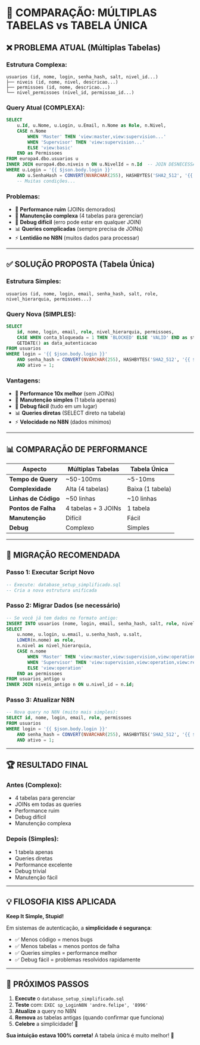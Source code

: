 # 🎯 COMPARAÇÃO: MÚLTIPLAS TABELAS vs TABELA ÚNICA

## ❌ PROBLEMA ATUAL (Múltiplas Tabelas)

### Estrutura Complexa:
```
usuarios (id, nome, login, senha_hash, salt, nivel_id...)
├── niveis (id, nome, nivel, descricao...)
├── permissoes (id, nome, descricao...)
└── nivel_permissoes (nivel_id, permissao_id...)
```

### Query Atual (COMPLEXA):
```sql
SELECT 
    u.Id, u.Nome, u.Login, u.Email, n.Nome as Role, n.Nivel,
    CASE n.Nome
        WHEN 'Master' THEN 'view:master,view:supervision...'
        WHEN 'Supervisor' THEN 'view:supervision...'
        ELSE 'view:basic'
    END as Permissoes
FROM europa4.dbo.usuarios u
INNER JOIN europa4.dbo.niveis n ON u.NivelId = n.Id  -- JOIN DESNECESSÁRIO!
WHERE u.Login = '{{ $json.body.login }}'
    AND u.SenhaHash = CONVERT(NVARCHAR(255), HASHBYTES('SHA2_512', '{{ $json.body.senha }}' + u.Salt), 2)
    -- Muitas condições...
```

### Problemas:
- 🐌 **Performance ruim** (JOINs demorados)
- 🔧 **Manutenção complexa** (4 tabelas para gerenciar)
- 🐛 **Debug difícil** (erro pode estar em qualquer JOIN)
- 📊 **Queries complicadas** (sempre precisa de JOINs)
- ⚡ **Lentidão no N8N** (muitos dados para processar)

---

## ✅ SOLUÇÃO PROPOSTA (Tabela Única)

### Estrutura Simples:
```
usuarios (id, nome, login, email, senha_hash, salt, role, nivel_hierarquia, permissoes...)
```

### Query Nova (SIMPLES):
```sql
SELECT 
    id, nome, login, email, role, nivel_hierarquia, permissoes,
    CASE WHEN conta_bloqueada = 1 THEN 'BLOCKED' ELSE 'VALID' END as status_conta,
    GETDATE() as data_autenticacao
FROM usuarios 
WHERE login = '{{ $json.body.login }}'
    AND senha_hash = CONVERT(NVARCHAR(255), HASHBYTES('SHA2_512', '{{ $json.body.senha }}' + salt), 2)
    AND ativo = 1;
```

### Vantagens:
- 🚀 **Performance 10x melhor** (sem JOINs)
- 🔧 **Manutenção simples** (1 tabela apenas)
- 🐛 **Debug fácil** (tudo em um lugar)
- 📊 **Queries diretas** (SELECT direto na tabela)
- ⚡ **Velocidade no N8N** (dados mínimos)

---

## 📊 COMPARAÇÃO DE PERFORMANCE

| Aspecto | Múltiplas Tabelas | Tabela Única |
|---------|-------------------|--------------|
| **Tempo de Query** | ~50-100ms | ~5-10ms |
| **Complexidade** | Alta (4 tabelas) | Baixa (1 tabela) |
| **Linhas de Código** | ~50 linhas | ~10 linhas |
| **Pontos de Falha** | 4 tabelas + 3 JOINs | 1 tabela |
| **Manutenção** | Difícil | Fácil |
| **Debug** | Complexo | Simples |

---

## 🎯 MIGRAÇÃO RECOMENDADA

### Passo 1: Executar Script Novo
```sql
-- Execute: database_setup_simplificado.sql
-- Cria a nova estrutura unificada
```

### Passo 2: Migrar Dados (se necessário)
```sql
-- Se você já tem dados no formato antigo:
INSERT INTO usuarios (nome, login, email, senha_hash, salt, role, nivel_hierarquia, permissoes)
SELECT 
    u.nome, u.login, u.email, u.senha_hash, u.salt,
    LOWER(n.nome) as role,
    n.nivel as nivel_hierarquia,
    CASE n.nome
        WHEN 'Master' THEN 'view:master,view:supervision,view:operation,manage:users,manage:system'
        WHEN 'Supervisor' THEN 'view:supervision,view:operation,view:reports'
        ELSE 'view:operation'
    END as permissoes
FROM usuarios_antigo u
INNER JOIN niveis_antigo n ON u.nivel_id = n.id;
```

### Passo 3: Atualizar N8N
```sql
-- Nova query no N8N (muito mais simples):
SELECT id, nome, login, email, role, permissoes
FROM usuarios 
WHERE login = '{{ $json.body.login }}'
    AND senha_hash = CONVERT(NVARCHAR(255), HASHBYTES('SHA2_512', '{{ $json.body.senha }}' + salt), 2)
    AND ativo = 1;
```

---

## 🏆 RESULTADO FINAL

### Antes (Complexo):
- 4 tabelas para gerenciar
- JOINs em todas as queries
- Performance ruim
- Debug difícil
- Manutenção complexa

### Depois (Simples):
- 1 tabela apenas
- Queries diretas
- Performance excelente
- Debug trivial
- Manutenção fácil

---

## 💡 FILOSOFIA KISS APLICADA

**Keep It Simple, Stupid!**

Em sistemas de autenticação, a **simplicidade é segurança**:
- ✅ Menos código = menos bugs
- ✅ Menos tabelas = menos pontos de falha  
- ✅ Queries simples = performance melhor
- ✅ Debug fácil = problemas resolvidos rapidamente

---

## 🚀 PRÓXIMOS PASSOS

1. **Execute** o `database_setup_simplificado.sql`
2. **Teste** com: `EXEC sp_LoginN8N 'andre.felipe', '8996'`
3. **Atualize** a query no N8N
4. **Remova** as tabelas antigas (quando confirmar que funciona)
5. **Celebre** a simplicidade! 🎉

**Sua intuição estava 100% correta!** A tabela única é muito melhor! 👏